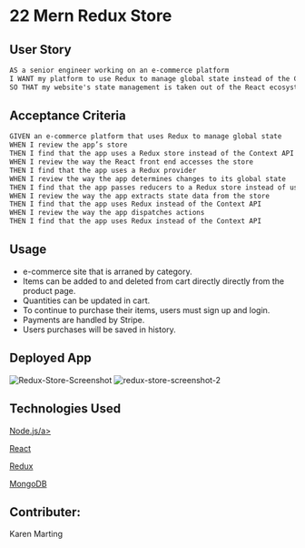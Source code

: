 
# 22 Mern Redux Store


## User Story

```md
AS a senior engineer working on an e-commerce platform
I WANT my platform to use Redux to manage global state instead of the Context API
SO THAT my website's state management is taken out of the React ecosystem
```

## Acceptance Criteria

```md
GIVEN an e-commerce platform that uses Redux to manage global state
WHEN I review the app’s store
THEN I find that the app uses a Redux store instead of the Context API
WHEN I review the way the React front end accesses the store
THEN I find that the app uses a Redux provider
WHEN I review the way the app determines changes to its global state
THEN I find that the app passes reducers to a Redux store instead of using the Context API
WHEN I review the way the app extracts state data from the store
THEN I find that the app uses Redux instead of the Context API
WHEN I review the way the app dispatches actions
THEN I find that the app uses Redux instead of the Context API
```
## Usage

- e-commerce site that is arraned by category.
- Items can be added to and deleted from cart directly directly from the product page.
- Quantities can be updated in cart.
- To continue to purchase their items, users must sign up and login.
- Payments are handled by Stripe.
- Users purchases will be saved in history.

## Deployed App

![Redux-Store-Screenshot](https://user-images.githubusercontent.com/82725636/138528262-09d67fa1-2781-4c47-a609-049852146be0.png)
![redux-store-screenshot-2](https://user-images.githubusercontent.com/82725636/138528450-e81eda75-8733-4100-a278-fad68ba8446a.png)


## Technologies Used

<p><a href=https://node.js.org>Node.js/a></p>
<p><a href=https://react.js.org>React</a></p>
<p><a href=https://redux.js.org>Redux</a></p>
<p><a href=https://mogodb.com>MongoDB</a></p>

## Contributer:
Karen Marting
